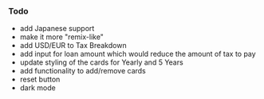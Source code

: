 ### Todo

- add Japanese support
- make it more "remix-like"
- add USD/EUR to Tax Breakdown
- add input for loan amount which would reduce the amount of tax to pay
- update styling of the cards for Yearly and 5 Years
- add functionality to add/remove cards
- reset button
- dark mode
